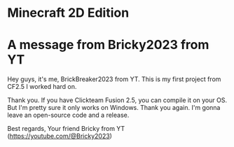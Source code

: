 # Minecraft 2D Edition

# A message from Bricky2023 from YT
Hey guys, it's me, BrickBreaker2023 from YT. This is my first project from CF2.5 I worked hard on.

Thank you. If you have Clickteam Fusion 2.5, you can compile it on your OS. But I'm pretty sure it only works on Windows.
Thank you again. I'm gonna leave an open-source code and a release.

Best regards,
Your friend Bricky from YT (https://youtube.com/@Bricky2023)
